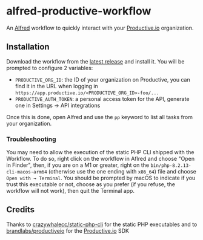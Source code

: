 # alfred-productive-workflow

An [Alfred](https://alfred.app/) workflow to quickly interact with your [Productive.io](https://productive.io) organization.

## Installation

Download the workflow from the [latest release](https://github.com/studiometa/alfred-productive-workflow) and install it. You will be prompted to configure 2 variables:

- `PRODUCTIVE_ORG_ID`: the ID of your organization on Productive, you can find it in the URL when logging in `https://app.productive.io/<PRODUCTIVE_ORG_ID>-foo/...`
- `PRODUCTIVE_AUTH_TOKEN`: a personal access token for the API, generate one in Settings → API integrations

Once this is done, open Alfred and use the `pp` keyword to list all tasks from your organization.

### Troubleshooting

You may need to allow the execution of the static PHP CLI shipped with the Workflow. To do so, right click on the workflow in Aflred and choose "Open in Finder", then, if you are on a M1 or greater, right on the `bin/php-8.2.13-cli-macos-arm64` (otherwise use the one ending with `x86_64`) file and choose `Open with → Terminal`. You should be prompted by macOS to indicate if you trust this executable or not, choose as you prefer (if you refuse, the workflow will not work), then quit the Terminal app.

## Credits

Thanks to [crazywhalecc/static-php-cli](https://github.com/crazywhalecc/static-php-cli) for the static PHP executables and to [brandlabs/productiveio](https://github.com/brandlabs/productiveio) for the [Productive.io](https://productive.io) SDK
